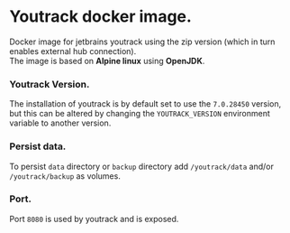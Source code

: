 # Youtrack docker image. 
Docker image for jetbrains youtrack using the zip version (which in turn enables external hub connection).  
The image is based on **Alpine linux** using **OpenJDK**.

### Youtrack Version.
The installation of youtrack is by default set to use the `7.0.28450` version, but this can be altered by changing the `YOUTRACK_VERSION` environment variable to another version.  

### Persist data.
To persist `data` directory or `backup` directory add `/youtrack/data` and/or `/youtrack/backup` as volumes.  

### Port.
Port `8080` is used by youtrack and is exposed.


